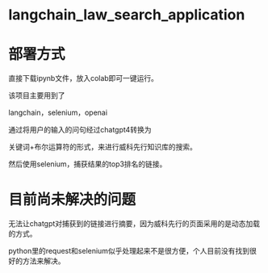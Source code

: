 # langchain_law_search_application



# 部署方式

直接下载ipynb文件，放入colab即可一键运行。





该项目主要用到了

langchain，selenium，openai



通过将用户的输入的问句经过chatgpt4转换为

关键词+布尔运算符的形式，来进行威科先行知识库的搜索。

然后使用selenium，捕获结果的top3排名的链接。



# 目前尚未解决的问题

无法让chatgpt对捕获到的链接进行摘要，因为威科先行的页面采用的是动态加载的方式。

python里的request和selenium似乎处理起来不是很方便，个人目前没有找到很好的方法来解决。